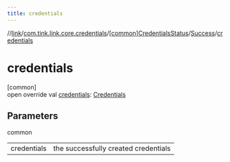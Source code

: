 ```yaml
---
title: credentials
---
```

//[link](../../../../index.html)/[com.tink.link.core.credentials](../../index.html)/[[common]CredentialsStatus](../index.html)/[Success](index.html)/[credentials](credentials.html)



# credentials



[common]\
open override val [credentials](credentials.html): [Credentials](../../../com.tink.model.credentials/[common]-credentials/index.html)



## Parameters


common

| | |
|---|---|
| credentials | the successfully created credentials |




